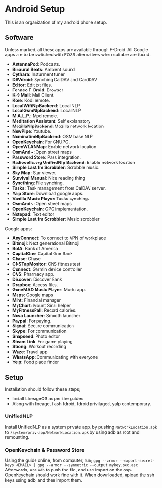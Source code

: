 # Android Setup

This is an organization of my android phone setup.

## Software

Unless marked, all these apps are available through F-Droid.
All Google apps are to be switched with FOSS alternatives when suitable are found.

* **AntennaPod**: Podcasts.
* **Binaural Beats**: Ambient sound
* **Cythara**: Insturment tuner
* **DAVdroid**: Synching CalDAV and CardDAV
* **Editor**: Edit txt files.
* **Fennec F-Droid**: Browser
* **K-9 Mail**: Mail Client.
* **Kore**: Kodi remote.
* **LocalWifiNlpBackend**: Local NLP
* **LocalGsmNlpBackend**: Local NLP
* **M.A.L.P.**: Mpd remote.
* **Meditation Assistant**: Self explanatory
* **MozillaNlpBackend**: Mozilla network location
* **NewPipe**: Youtube.
* **NominatimNlpBackend**: OSM base NLP
* **OpenKeychain**: For GNUPG.
* **OpenWLANMap**: Enable network location
* **OsmAnd~**: Open street maps
* **Password Store**: Pass integration.
* **Radiocells.org UnifiedNlp Backend**: Enable network location
* **Simple Last.fm Scrobbler**: Scrobble music.
* **Sky Map**: Star viewer.
* **Survival Manual**: Nice reading thing
* **Syncthing**: File synching.
* **Tasks**: Task management from CalDAV server.
* **Yalp Store**: Download google apps.
* **Vanilla Music Player**: Tasks synching.
* **OsmAnd~**: Open street maps.
* **OpenKeychain**: GPG implementation.
* **Notepad**: Text editor
* **Simple Last.fm Scrobbler**: Music scrobbler

Google apps:

* **AnyConnect**: To connect to VPN of workplace
* **Bitmoji**: Next generational Bitmoji
* **BofA**: Bank of America
* **CapitalOne**: Capital One Bank
* **Chase**: Chase
* **CNSTapMonitor**: CNS fitness test
* **Connect**: Garmin device controller
* **CVS**: Pharmacy app.
* **Discover**: Discover Bank
* **Dropbox**: Access files.
* **GoneMAD Music Player**: Music app.
* **Maps**: Google maps
* **Mint**: Financial manager
* **MyChart**: Mount Sinai helper
* **MyFitnessPall**: Record calories.
* **Nova Launcher**: Smooth launcher
* **Paypal**: For paying.
* **Signal**: Secure communication
* **Skype**: For communication
* **Snapseed**: Photo editor
* **Steam Link**: For game playing
* **Strong**: Workout recording
* **Waze**: Travel app
* **WhatsApp**: Communicating with everyone
* **Yelp**: Food place finder

## Setup

Installation should follow these steps;

* Install LineageOS as per the guides
* Along with lineage, flash fdroid, fdroid privilaged, yalp contemporary.

### UnifiedNLP

Install UnifiedNLP as a system private app, by pushing `NetworkLocation.apk`
to `/system/priv-app/NetworkLocation.apk` by using adb as root and remounting.


### OpenKeychain & Password Store

Using the guide online, from computer, run;
`gpg --armor --export-secret-keys <EMAIL> | gpg --armor --symmetric --output mykey.sec.asc`
Afterwards, use `adb` to push the file, and use import on the app.
OpenKeychain should work fine with it.
When downloaded, upload the ssh keys using adb, and then import them.
